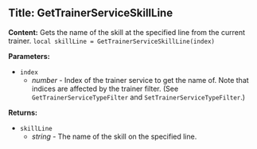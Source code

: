 ## Title: GetTrainerServiceSkillLine

**Content:**
Gets the name of the skill at the specified line from the current trainer.
`local skillLine = GetTrainerServiceSkillLine(index)`

**Parameters:**
- `index`
  - *number* - Index of the trainer service to get the name of. Note that indices are affected by the trainer filter. (See `GetTrainerServiceTypeFilter` and `SetTrainerServiceTypeFilter`.)

**Returns:**
- `skillLine`
  - *string* - The name of the skill on the specified line.